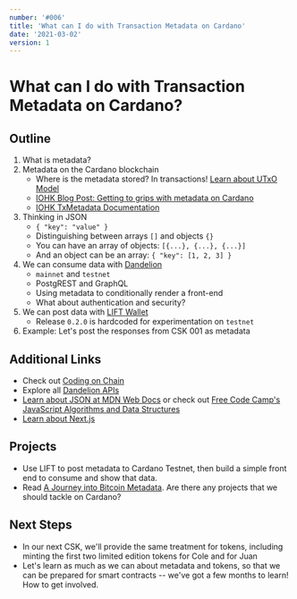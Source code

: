 ```yaml
---
number: '#006'
title: 'What can I do with Transaction Metadata on Cardano'
date: '2021-03-02'
version: 1
---      
```


# What can I do with Transaction Metadata on Cardano?

## Outline
1. What is metadata?
2. Metadata on the Cardano blockchain
    - Where is the metadata stored? In transactions! [Learn about UTxO Model](https://docs.cardano.org/projects/adrestia/en/latest/key-concepts/utxo.html)
    - [IOHK Blog Post: Getting to grips with metadata on Cardano](https://iohk.io/en/blog/posts/2020/11/03/getting-to-grips-with-metadata-on-cardano/)
    - [IOHK TxMetadata Documentation](https://github.com/input-output-hk/cardano-wallet/wiki/TxMetadata)
3. Thinking in JSON
    - `{ "key": "value" }`
    - Distinguishing between arrays `[]` and objects `{}`
    - You can have an array of objects: `[{...}, {...}, {...}]`
    - And an object can be an array: `{ "key": [1, 2, 3] }`
4. We can consume data with [Dandelion](https://gimbalabs.com/dandelionapis)
    - `mainnet` and `testnet`
    - PostgREST and GraphQL
    - Using metadata to conditionally render a front-end
    - What about authentication and security?
5. We can post data with [LIFT Wallet](https://github.com/CodingOnChain/lift-wallet/releases/tag/0.2.0)
    - Release `0.2.0` is hardcoded for experimentation on `testnet`
6. Example: Let's post the responses from CSK 001 as metadata


## Additional Links
- Check out [Coding on Chain](https://www.youtube.com/channel/UChp9R55VgwkjMzGP9qMa66g)
- Explore all [Dandelion APIs](https://gimbalabs.com/dandelionapis)
- [Learn about JSON at MDN Web Docs](https://developer.mozilla.org/en-US/docs/Learn/JavaScript/Objects/JSON) or check out [Free Code Camp's JavaScript Algorithms and Data Structures](https://www.freecodecamp.org/learn/javascript-algorithms-and-data-structures/)
- [Learn about Next.js](https://nextjs.org/)

## Projects
- Use LIFT to post metadata to Cardano Testnet, then build a simple front end to consume and show that data.
- Read [A Journey into Bitcoin Metadata](https://www.researchgate.net/publication/330385593_A_Journey_into_Bitcoin_Metadata). Are there any projects that we should tackle on Cardano?


## Next Steps
- In our next CSK, we'll provide the same treatment for tokens, including minting the first two limited edition tokens for Cole and for Juan
- Let's learn as much as we can about metadata and tokens, so that we can be prepared for smart contracts -- we've got a few months to learn! How to get involved.